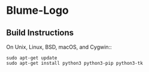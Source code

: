 # Blume-Logo

Build Instructions
------------------
On Unix, Linux, BSD, macOS, and Cygwin::

    sudo apt-get update
    sudo apt-get install python3 python3-pip python3-tk
